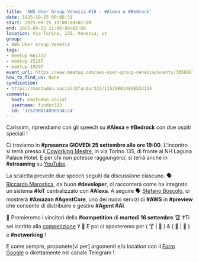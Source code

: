 ```yaml
---
title: 'AWS User Group Venezia #10 - #Alexa e #Bedrock'
date: 1925-10-25 00:06:31
start: 2025-09-25 19:00:00+02:00
end: 2025-09-25 21:00:00+02:00
location: Via Torino, 135, Venezia, it
group:
- AWS User Group Venezia
tags:
- meetup-661712
- meetup-15167
- meetup-19297
event_url: https://www.meetup.com/aws-user-group-venezia/events/305666752/
how_to_find_us: None
syndication:
- https://mastodon.social/@fundor333/115290014890534124
comments:
  host: mastodon.social
  username: fundor333
  id: '115290014890534124'
---
```



Carissimi, riprendiamo con gli speech su **#Alexa** e **#Bedrock** con due ospiti speciali !

Ci troviamo in **#presenza GIOVEDì 25 settembre alle ore 19:00**.
L'incontro si terrà presso il[ Coworking Mestre](https://www.coworkingmestre.it/), in via Torino 135, di fronte al NH Laguna Palace Hotel. E per chi non potesse raggiungerci, si terrà anche in **#streaming** su [YouTube](https://www.youtube.com/watch?v=T25hbLzpGc4).

La scaletta prevede due speech seguiti da discussione ciascuno.
🗣 [Riccardo Marostica](https://www.linkedin.com/in/riccardo-marostica-bba072206/), da buon **#developer**, ci racconterà come ha integrato un sistema **#IoT** centralizzato con **#Alexa**.
A seguire 🗣 [Stefano Boscolo](https://www.linkedin.com/in/stefano-boscolo-94154341/), ci mostrerà **#Amazon #AgentCore**, uno dei nuovi servizi di **#AWS** in **#preview** che consente di distribuire e gestire **#Agent #AI**.

👕 Premieremo i vincitori della **#competition** di **martedì 16 settembre** 🏆
❓Ti sei iscritto alla [competizione](https://www.meetup.com/aws-user-group-venezia/events/310538528/) ❓
👥 E poi ci sposteremo per \( 🍸 \| 🍺 \) & \( 🍕 \| 🍔 \) e **#networking** !

E come sempre, proponete[vi per] argomenti e/o location con il [Form Google](https://forms.gle/1JdE6YWPbo6phuLe8) o direttamente nel canale Telegram !
